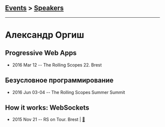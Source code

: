 ## [Events](../README.md) > [Speakers](../speakers.md)
---

# Александр Оргиш

## Progressive Web Apps
- 2016 Mar 12 -- The Rolling Scopes 22. Brest    
## Безусловное программирование
- 2016 Jun 03-04 -- The Rolling Scopes Summer Summit    
## How it works: WebSockets
- 2015 Nov 21 -- RS on Tour. Brest  | [:notebook:](http://rolling-scopes.github.io/slides/rs20/web-sockets-internals-slides/#/)  
